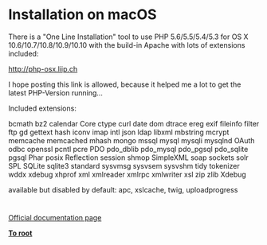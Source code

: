 # Installation on macOS





There is a &quot;One Line Installation&quot; tool to use PHP 5.6/5.5/5.4/5.3 for
OS X 10.6/10.7/10.8/10.9/10.10 with the build-in Apache with lots of extensions included:

http://php-osx.liip.ch

I hope posting this link is allowed, because it helped me a lot to get the latest PHP-Version running...

Included extensions:

bcmath bz2 calendar Core ctype curl date dom dtrace ereg exif fileinfo filter ftp gd gettext hash iconv imap intl json ldap libxml mbstring mcrypt memcache memcached mhash mongo mssql mysql mysqli mysqlnd OAuth odbc openssl pcntl pcre PDO pdo_dblib pdo_mysql pdo_pgsql pdo_sqlite pgsql Phar posix Reflection session shmop SimpleXML soap sockets solr SPL SQLite sqlite3 standard sysvmsg sysvsem sysvshm tidy tokenizer wddx xdebug xhprof xml xmlreader xmlrpc xmlwriter xsl zip zlib Xdebug

available but disabled by default: apc, xslcache, twig, uploadprogress

  

#

[Official documentation page](https://www.php.net/manual/en/install.macosx.php)

**[To root](/README.md)**